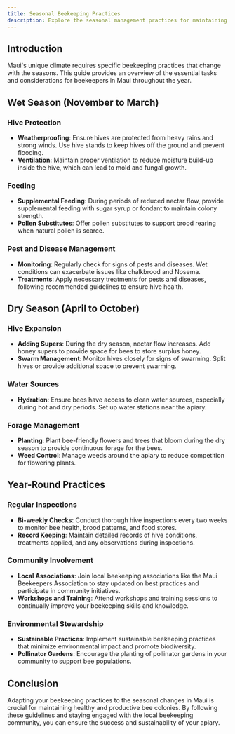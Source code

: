 ```yaml
---
title: Seasonal Beekeeping Practices
description: Explore the seasonal management practices for maintaining healthy bee colonies in Maui, Hawaii.
---
```


## Introduction

Maui's unique climate requires specific beekeeping practices that change with the seasons. This guide provides an overview of the essential tasks and considerations for beekeepers in Maui throughout the year.

## Wet Season (November to March)

### Hive Protection

- **Weatherproofing**: Ensure hives are protected from heavy rains and strong winds. Use hive stands to keep hives off the ground and prevent flooding.
- **Ventilation**: Maintain proper ventilation to reduce moisture build-up inside the hive, which can lead to mold and fungal growth.

### Feeding

- **Supplemental Feeding**: During periods of reduced nectar flow, provide supplemental feeding with sugar syrup or fondant to maintain colony strength.
- **Pollen Substitutes**: Offer pollen substitutes to support brood rearing when natural pollen is scarce.

### Pest and Disease Management

- **Monitoring**: Regularly check for signs of pests and diseases. Wet conditions can exacerbate issues like chalkbrood and Nosema.
- **Treatments**: Apply necessary treatments for pests and diseases, following recommended guidelines to ensure hive health.

## Dry Season (April to October)

### Hive Expansion

- **Adding Supers**: During the dry season, nectar flow increases. Add honey supers to provide space for bees to store surplus honey.
- **Swarm Management**: Monitor hives closely for signs of swarming. Split hives or provide additional space to prevent swarming.

### Water Sources

- **Hydration**: Ensure bees have access to clean water sources, especially during hot and dry periods. Set up water stations near the apiary.

### Forage Management

- **Planting**: Plant bee-friendly flowers and trees that bloom during the dry season to provide continuous forage for the bees.
- **Weed Control**: Manage weeds around the apiary to reduce competition for flowering plants.

## Year-Round Practices

### Regular Inspections

- **Bi-weekly Checks**: Conduct thorough hive inspections every two weeks to monitor bee health, brood patterns, and food stores.
- **Record Keeping**: Maintain detailed records of hive conditions, treatments applied, and any observations during inspections.

### Community Involvement

- **Local Associations**: Join local beekeeping associations like the Maui Beekeepers Association to stay updated on best practices and participate in community initiatives.
- **Workshops and Training**: Attend workshops and training sessions to continually improve your beekeeping skills and knowledge.

### Environmental Stewardship

- **Sustainable Practices**: Implement sustainable beekeeping practices that minimize environmental impact and promote biodiversity.
- **Pollinator Gardens**: Encourage the planting of pollinator gardens in your community to support bee populations.

## Conclusion

Adapting your beekeeping practices to the seasonal changes in Maui is crucial for maintaining healthy and productive bee colonies. By following these guidelines and staying engaged with the local beekeeping community, you can ensure the success and sustainability of your apiary.
